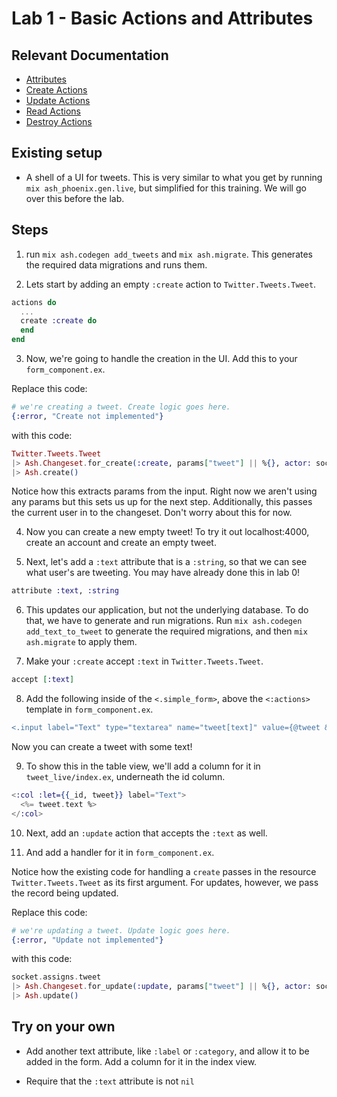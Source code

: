 # Lab 1 - Basic Actions and Attributes

## Relevant Documentation

- [Attributes](https://hexdocs.pm/ash/attributes.html)
- [Create Actions](https://hexdocs.pm/ash/create-actions.html)
- [Update Actions](https://hexdocs.pm/ash/update-actions.html)
- [Read Actions](https://hexdocs.pm/ash/read-actions.html)
- [Destroy Actions](https://hexdocs.pm/ash/destroy-actions.html)

## Existing setup

- A shell of a UI for tweets. This is very similar to what you get by running `mix ash_phoenix.gen.live`, but simplified for this training. We will go over this before the lab.

## Steps

1. run `mix ash.codegen add_tweets` and `mix ash.migrate`. This generates the required data migrations and runs them.

2. Lets start by adding an empty `:create` action to `Twitter.Tweets.Tweet`.

```elixir
actions do
  ...
  create :create do
  end
end
```

3. Now, we're going to handle the creation in the UI. Add this to your `form_component.ex`.

Replace this code:

```elixir
# we're creating a tweet. Create logic goes here.
{:error, "Create not implemented"}
```

with this code:

```elixir
Twitter.Tweets.Tweet
|> Ash.Changeset.for_create(:create, params["tweet"] || %{}, actor: socket.assigns.current_user)
|> Ash.create()
```

Notice how this extracts params from the input. Right now we aren't using any params but this sets us up for the next step.
Additionally, this passes the current user in to the changeset. Don't worry about this for now.

4. Now you can create a new empty tweet! To try it out localhost:4000, create an account and create an empty tweet.

5. Next, let's add a `:text` attribute that is a `:string`, so that we can see what user's are tweeting. You may have already done this in lab 0!

```elixir
attribute :text, :string
```

6. This updates our application, but not the underlying database. To do that, we have to generate and run migrations.
   Run `mix ash.codegen add_text_to_tweet` to generate the required migrations, and then `mix ash.migrate` to apply them.

7. Make your `:create` accept `:text` in `Twitter.Tweets.Tweet`.

```elixir
accept [:text]
```

8. Add the following inside of the `<.simple_form>`, above the `<:actions>` template in `form_component.ex`.

```diff
<.input label="Text" type="textarea" name="tweet[text]" value={@tweet && @tweet.text} />
```

Now you can create a tweet with some text!

9. To show this in the table view, we'll add a column for it in `tweet_live/index.ex`, underneath the id column.

```elixir
<:col :let={{_id, tweet}} label="Text">
  <%= tweet.text %>
</:col>
```

10. Next, add an `:update` action that accepts the `:text` as well.

11. And add a handler for it in `form_component.ex`.

Notice how the existing code for handling a `create` passes in the resource `Twitter.Tweets.Tweet` as its first argument.
For updates, however, we pass the record being updated.

Replace this code:

```elixir
# we're updating a tweet. Update logic goes here.
{:error, "Update not implemented"}
```

with this code:

```elixir
socket.assigns.tweet
|> Ash.Changeset.for_update(:update, params["tweet"] || %{}, actor: socket.assigns.current_user)
|> Ash.update()
```


## Try on your own

- Add another text attribute, like `:label` or `:category`, and allow it to be added in the form. Add a column for it in the index view.

- Require that the `:text` attribute is not `nil`

